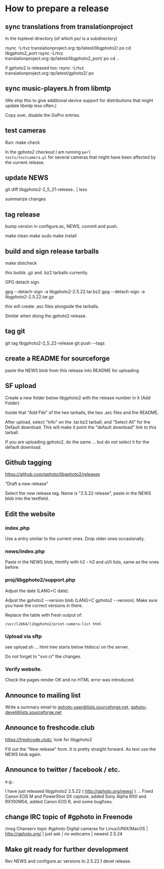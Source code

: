 # How to prepare a release

## sync translations from translationproject

   In the toplevel directory (of which po/ is a subdirectory)

   rsync -Lrtvz  translationproject.org::tp/latest/libgphoto2/  po
   cd libgphoto2\_port
   rsync -Lrtvz  translationproject.org::tp/latest/libgphoto2\_port/  po
   cd ..

   if gphoto2 is released too: 
   rsync -Lrtvz  translationproject.org::tp/latest/gphoto2/  po

## sync music-players.h from libmtp

   (We ship this to give additional device support for distributions
    that might update libmtp less often.)

   Copy over, disable the GoPro entries.

## test cameras

   Run: make check

   In the gphoto2 checkout I am running <code>perl tests/testcamera.pl</code> 
   for several cameras that might have been affected by the current release.

## update NEWS

   git diff libgphoto2-2\_5\_21-release.. | less

   summarize changes

## tag release

   bump version in configure.ac, NEWS, commit and push.

   make clean
   make
   sudo make install

## build and sign release ŧarballs

   make distcheck

   this builds .gz and .bz2 tarballs currently.

   GPG detach sign

   gpg --detach-sign -a libgphoto2-2.5.22.tar.bz2
   gpg --detach-sign -a libgphoto2-2.5.22.tar.gz

   this will create .asc files alongside the tarballs.

   Similar when doing the gphoto2 release.

## tag git

   git tag libgphoto2-2\_5\_22-release
   git push --tags

## create a README for sourceforge

   paste the NEWS blob from this release into README for uploading

## SF upload

   Create a new folder below libgphoto2 with the release number in it (Add Folder)

   Inside that "Add File" of the two tarballs, the two .asc files and the README.

   After upload, select "Info" on the .tar.bz2 tarball, and "Select All" for the Default download.
   This will make it point the "default download" link to this tarball.
 
   If you are uploading gphoto2, do the same ... but do not select it for the default download.

## Github tagging

   https://github.com/gphoto/libgphoto2/releases

   "Draft a new release"

   Select the new release tag. Name is "2.5.22 release",
   paste in the NEWS blob into the textfield.

## Edit the website

### index.php

   Use a entry similar to the current ones. Drop older ones occasionally.

### news/index.php

   Paste in the NEWS blob, htmlify with h2 - h3 and ul/li lists, same as the ones before

### proj/libgphoto2/support.php

   Adjust the date (LANG=C date).

   Adjust the gphoto2 --version blob (LANG=C gphoto2 --version). Make sure you have the correct versions in there.

   Replace the table with fresh output of:

	/usr/lib64/libgphoto2/print-camera-list html

### Upload via sftp

   see upload.sh ... html tree starts below htdocs/ on the server.

   Do not forget to "svn ci" the changes.

### Verify website.

   Check the pages render OK and no HTML error was introduced.

## Announce to mailing list

   Write a summary email to gphoto-user@lists.sourceforge.net, gphoto-devel@lists.sourceforge.net

## Announce to freshcode.club

   https://freshcode.club/, look for libgphoto2

   Fill out the "New release" form. It is pretty straight forward. As text use the NEWS blob again.

## Announce to twitter / facebook / etc.

   e.g.:

   I have just released libgphoto2 2.5.22 ( http://gphoto.org/news/  )
   ... Fixed Canon EOS M and PowerShot SX capture, added Sony Alpha RX0
   and RX100M5A, added Canon EOS R, and some bugfixes.

## change IRC topic of #gphoto in Freenode

   /msg Chanserv topic #gphoto Digital cameras for Linux/UNIX/MacOS | http://gphoto.org/ | just ask | no webcams | newest 2.5.24
 
## Make git ready for further development

   Rev NEWS and configure.ac versions to 2.5.22.1 devel release.
